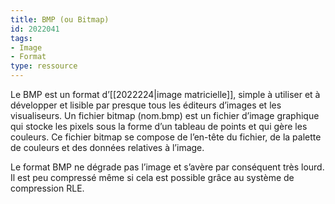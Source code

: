 ```yaml
---
title: BMP (ou Bitmap)
id: 2022041
tags:
- Image
- Format
type: ressource
---
```


Le BMP est un format d’[[2022224|image matricielle]], simple à utiliser et à développer et lisible par presque tous les éditeurs d’images et les visualiseurs. Un fichier bitmap (nom.bmp) est un fichier d’image graphique qui stocke les pixels sous la forme d’un tableau de points et qui gère les couleurs. Ce fichier bitmap se compose de l’en-tête du fichier, de la palette de couleurs et des données relatives à l’image. 

Le format BMP ne dégrade pas l’image et s’avère par conséquent très lourd. Il est peu compressé même si cela est possible grâce au système de compression RLE.

